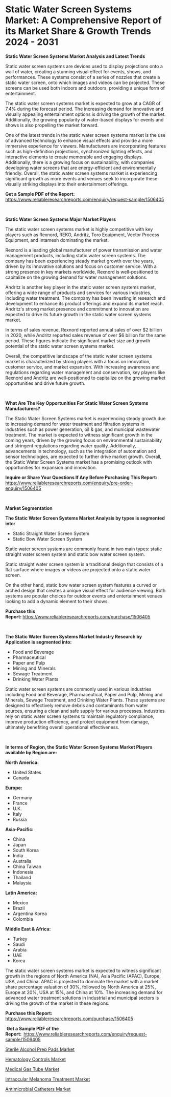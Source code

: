 <p><h1>Static Water Screen Systems Market: A Comprehensive Report of its Market Share & Growth Trends 2024 - 2031</h1></p><p><strong>Static Water Screen Systems Market Analysis and Latest Trends</strong></p>
<p><p>Static water screen systems are devices used to display projections onto a wall of water, creating a stunning visual effect for events, shows, and performances. These systems consist of a series of nozzles that create a static water screen, onto which images and videos can be projected. These screens can be used both indoors and outdoors, providing a unique form of entertainment.</p><p>The static water screen systems market is expected to grow at a CAGR of 7.4% during the forecast period. The increasing demand for innovative and visually appealing entertainment options is driving the growth of the market. Additionally, the growing popularity of water-based displays for events and shows is also propelling the market forward.</p><p>One of the latest trends in the static water screen systems market is the use of advanced technology to enhance visual effects and provide a more immersive experience for viewers. Manufacturers are incorporating features such as high-definition projections, synchronized lighting effects, and interactive elements to create memorable and engaging displays. Additionally, there is a growing focus on sustainability, with companies developing water screens that are energy-efficient and environmentally friendly. Overall, the static water screen systems market is experiencing significant growth as more events and venues seek to incorporate these visually striking displays into their entertainment offerings.</p></p>
<p><strong>Get a Sample PDF of the Report:&nbsp;</strong> <a href="https://www.reliableresearchreports.com/enquiry/request-sample/1506405">https://www.reliableresearchreports.com/enquiry/request-sample/1506405</a></p>
<p>&nbsp;</p>
<p><strong>Static Water Screen Systems Major Market Players</strong></p>
<p><p>The static water screen systems market is highly competitive with key players such as Rexnord, REKO, Andritz, Toro Equipment, Vector Process Equipment, and Intamesh dominating the market. </p><p>Rexnord is a leading global manufacturer of power transmission and water management products, including static water screen systems. The company has been experiencing steady market growth over the years, driven by its innovative solutions and focus on customer service. With a strong presence in key markets worldwide, Rexnord is well-positioned to capitalize on the growing demand for water management solutions.</p><p>Andritz is another key player in the static water screen systems market, offering a wide range of products and services for various industries, including water treatment. The company has been investing in research and development to enhance its product offerings and expand its market reach. Andritz's strong market presence and commitment to innovation are expected to drive its future growth in the static water screen systems market.</p><p>In terms of sales revenue, Rexnord reported annual sales of over $2 billion in 2020, while Andritz reported sales revenue of over $6 billion for the same period. These figures indicate the significant market size and growth potential of the static water screen systems market.</p><p>Overall, the competitive landscape of the static water screen systems market is characterized by strong players with a focus on innovation, customer service, and market expansion. With increasing awareness and regulations regarding water management and conservation, key players like Rexnord and Andritz are well-positioned to capitalize on the growing market opportunities and drive future growth.</p></p>
<p>&nbsp;</p>
<p><strong>What Are The Key Opportunities For Static Water Screen Systems Manufacturers?</strong></p>
<p><p>The Static Water Screen Systems market is experiencing steady growth due to increasing demand for water treatment and filtration systems in industries such as power generation, oil & gas, and municipal wastewater treatment. The market is expected to witness significant growth in the coming years, driven by the growing focus on environmental sustainability and stringent regulations regarding water quality. Additionally, advancements in technology, such as the integration of automation and sensor technologies, are expected to further drive market growth. Overall, the Static Water Screen Systems market has a promising outlook with opportunities for expansion and innovation.</p></p>
<p><strong>Inquire or Share Your Questions If Any Before Purchasing This Report:</strong> <a href="https://www.reliableresearchreports.com/enquiry/pre-order-enquiry/1506405">https://www.reliableresearchreports.com/enquiry/pre-order-enquiry/1506405</a></p>
<p>&nbsp;</p>
<p><strong>Market Segmentation</strong></p>
<p><strong>The Static Water Screen Systems Market Analysis by types is segmented into:</strong></p>
<p><ul><li>Static Straight Water Screen System</li><li>Static Bow Water Screen System</li></ul></p>
<p><p>Static water screen systems are commonly found in two main types: static straight water screen system and static bow water screen system. </p><p>Static straight water screen system is a traditional design that consists of a flat surface where images or videos are projected onto a static water screen. </p><p>On the other hand, static bow water screen system features a curved or arched design that creates a unique visual effect for audience viewing. Both systems are popular choices for outdoor events and entertainment venues looking to add a dynamic element to their shows.</p></p>
<p><strong>Purchase this Report:&nbsp;</strong><a href="https://www.reliableresearchreports.com/purchase/1506405">https://www.reliableresearchreports.com/purchase/1506405</a></p>
<p>&nbsp;</p>
<p><strong>The Static Water Screen Systems Market Industry Research by Application is segmented into:</strong></p>
<p><ul><li>Food and Beverage</li><li>Pharmaceutical</li><li>Paper and Pulp</li><li>Mining and Minerals</li><li>Sewage Treatment</li><li>Drinking Water Plants</li></ul></p>
<p><p>Static water screen systems are commonly used in various industries including Food and Beverage, Pharmaceutical, Paper and Pulp, Mining and Minerals, Sewage Treatment, and Drinking Water Plants. These systems are designed to effectively remove debris and contaminants from water sources, ensuring a clean and safe supply for various processes. Industries rely on static water screen systems to maintain regulatory compliance, improve production efficiency, and protect equipment from damage, ultimately benefiting overall operational effectiveness.</p></p>
<p>&nbsp;</p>
<p><strong>In terms of Region, the Static Water Screen Systems Market Players available by Region are:</strong></p>
<p>
    <p> <strong> North America: </strong>
        <ul>
            <li>United States</li>
            <li>Canada</li>
        </ul>
        </p> 
    <p> <strong> Europe: </strong>
        <ul>
            <li>Germany</li>
            <li>France</li>
            <li>U.K.</li>
            <li>Italy</li>
            <li>Russia</li>
        </ul>
        </p> 
    <p> <strong> Asia-Pacific: </strong>
        <ul>
            <li>China</li>
            <li>Japan</li>
            <li>South Korea</li>
            <li>India</li>
            <li>Australia</li>
            <li>China Taiwan</li>
            <li>Indonesia</li>
            <li>Thailand</li>
            <li>Malaysia</li>
        </ul>
        </p> 
    <p> <strong> Latin America: </strong>
        <ul>
            <li>Mexico</li>
            <li>Brazil</li>
            <li>Argentina Korea</li>
            <li>Colombia</li>
        </ul>
        </p> 
    <p> <strong> Middle East & Africa: </strong>
        <ul>
            <li>Turkey</li>
            <li>Saudi</li>
            <li>Arabia</li>
            <li>UAE</li>
            <li>Korea</li>
        </ul>
    </p>
    </p>
<p><p>The static water screen systems market is expected to witness significant growth in the regions of North America (NA), Asia Pacific (APAC), Europe, USA, and China. APAC is projected to dominate the market with a market share percentage valuation of 30%, followed by North America at 25%, Europe at 20%, USA at 15%, and China at 10%. The increasing demand for advanced water treatment solutions in industrial and municipal sectors is driving the growth of the market in these regions.</p></p>
<p><strong>Purchase this Report: </strong><a href="https://www.reliableresearchreports.com/purchase/1506405">https://www.reliableresearchreports.com/purchase/1506405</a></p>
<p>&nbsp;<strong>Get a Sample PDF of the Report:&nbsp;&nbsp;</strong><a href="https://www.reliableresearchreports.com/enquiry/request-sample/1506405">https://www.reliableresearchreports.com/enquiry/request-sample/1506405</a></p>
<p><strong></strong></p>
<p><p><a href="https://medium.com/@nicholasgarcia1914/sterile-alcohol-prep-pads-market-insights-into-market-cagr-market-trends-and-growth-strategies-ce466d857577">Sterile Alcohol Prep Pads Market</a></p><p><a href="https://medium.com/@dinafritsch/hematology-controls-market-analysis-and-sze-forecasted-for-period-from-2024-to-2031-12a6c65da960">Hematology Controls Market</a></p><p><a href="https://medium.com/@patriciamartin1924/medical-gas-tube-market-insight-market-trends-growth-forecasted-from-2024-to-2031-fcd7da7445b1">Medical Gas Tube Market</a></p><p><a href="https://medium.com/@nicholasgarcia1914/intraocular-melanoma-treatment-market-insight-market-trends-growth-forecasted-from-2024-to-2031-bf4128c956f1">Intraocular Melanoma Treatment Market</a></p><p><a href="https://medium.com/@dinafritsch/antimicrobial-catheters-market-insights-into-market-cagr-market-trends-and-growth-strategies-4da4e2bd7d13">Antimicrobial Catheters Market</a></p></p>